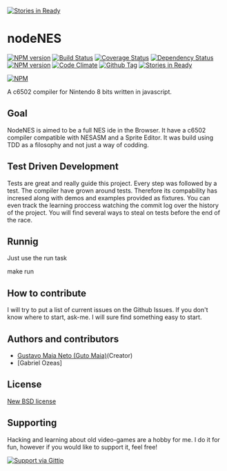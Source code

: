 [![Stories in Ready](https://badge.waffle.io/gutomaia/nodenes.png?label=ready&title=Ready)](https://waffle.io/gutomaia/nodenes)
# nodeNES

[![NPM version](http://img.shields.io/npm/v/nodeNES.svg)](https://www.npmjs.org/package/nodeNES)
[![Build Status](http://img.shields.io/travis/gutomaia/nodeNES.svg)](http://travis-ci.org/gutomaia/nodeNES)
[![Coverage Status](http://img.shields.io/coveralls/gutomaia/nodeNES/master.svg)](https://coveralls.io/r/gutomaia/nodeNES?branch=master)
[![Dependency Status](http://img.shields.io/gemnasium/gutomaia/nodeNES.svg)](https://gemnasium.com/gutomaia/nodeNES)
[![NPM version](http://img.shields.io/npm/dm/nodeNES.svg)](https://www.npmjs.org/package/nodeNES)
[![Code Climate](http://img.shields.io/codeclimate/github/gutomaia/nodeNES.svg)](https://codeclimate.com/github/gutomaia/nodeNES)
[![Github Tag](http://img.shields.io/github/tag/gutomaia/nodeNES.svg)](https://github.com/gutomaia/nodeNES/tags)
[![Stories in Ready](https://badge.waffle.io/gutomaia/nodenes.png?label=ready&title=Ready)](https://waffle.io/gutomaia/nodenes)

[![NPM](https://nodei.co/npm/nodeNES.png?downloads=true)](https://nodei.co/npm/gutomaia/) 



A c6502 compiler for Nintendo 8 bits written in javascript.

## Goal

NodeNES is aimed to be a full NES ide in the Browser. It have a c6502 compiler compatible with NESASM and a Sprite Editor. It was build using TDD as a filosophy and not just a way of codding.

## Test Driven Development

Tests are great and really guide this project. Every step was followed by a test. The compiler have grown around tests. Therefore its compability has incresed along with demos and examples provided as fixtures. You can even track the learning proccess watching the commit log over the history of the project. You will find several ways to steal on tests before the end of the race.

## Runnig

Just use the run task

make run


## How to contribute

I will try to put a list of current issues on the Github Issues. If you don't know where to start, ask-me. I will sure find something easy to start.

## Authors and contributors
* [Gustavo Maia Neto (Guto Maia)](http://gutomaia.net)(Creator)
* [Gabriel Ozeas]

## License
[New BSD license](http://www.opensource.org/licenses/bsd-license.php)

## Supporting

Hacking and learning about old video-games are a hobby for me. I do it for fun, however if you would like to support it, feel free!

[![Support via Gittip](https://rawgithub.com/twolfson/gittip-badge/0.2.0/dist/gittip.png)](https://www.gittip.com/gutomaia/)
